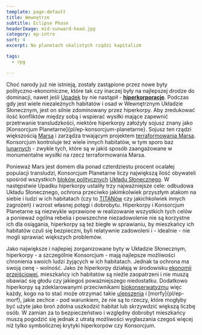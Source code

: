 ```yaml
---
template: page-default
title: Wewnętrze
subtitle: Eclipse Phase
headerImage: mid-sunward-head.jpg
category: ep-intro
sort: 4
excerpt: Na planetach skalistych rządzi kapitalizm

tags:
  - rpg

---
```

Choć narody już nie istnieją, zostały zastąpione przez nowe byty polityczno-ekonomiczne, które tak czy inaczej były na najlepszej drodze do dominacji, nawet jeśli [Upadek](./Intro/Upadek.md) by nie nastąpił - **[hiperkorporacje](../Encyklopedia/Hiperkorpy.md)**. Podczas gdy jest wiele niezależnych habitatów i osad w Wewnętrznym Układzie Słonecznym, jest on silnie zdominowany przez hiperkorpy. Aby zredukować ilość konfliktów między sobą i wspierać wysiłki mające zapewnić przetrwanie transludzkości, niektóre hiperkorpy założyły sojusz znany jako [Konsorcjum Planetarne]{pl/ep-konsorcjum-planetarne}. Sojusz ten rządzi większością [Marsa](#) i zarządza trwającym projektem [terraformowania Marsa](../Encyklopedia/Terraformowanie-Marsa.md). Konsorcjum kontroluje też wiele innych habitatów, w tym sporo baz [lunarnych](Luna.md) - zwykle tych, które są w jakiś sposób zaangażowane w monumentalne wysiłki na rzecz terraformowania Marsa.

Ponieważ Mars jest domem dla ponad czterdziestu procent ocalałej populacji transludzi, Konsorcjum Planetarne liczy największą ilość obywateli spośród wszystkich [bloków politycznych]((../Encyklopedia/Bloki-polityczne.md)) [Układu Słonecznego]((#)). W następstwie Upadku hiperkorpy ustaliły trzy najważniejsze cele: odbudowa Układu Słonecznego, ochrona przeciwko jakimkolwiek przyszłym atakom na siebie i ludzi w ich habitatach (czy to [TITANów](#) czy jakichkolwiek innych zagrożeń) i wzrost własnej potęgi i dobrobytu. Hiperkorpy i Konsorcjum Planetarne są niezwykle wprawione w realizowanie wszystkich tych celów a ponieważ ogólna rebelia i powszechne niezadowolenie nie są korzystne ich dla osiągania, hiperkorpy są też biegłe w sprawianiu, by mieszkańcy ich habitatów czuli się bezpieczni, byli relatywnie zadowoleni i - idealnie - nie mogli sprawiać większych problemów.

Jako największe i najlepiej zorganizowane byty w Układzie Słonecznym, hiperkorpy - a szczególnie Konsorcjum - mają najlepsze możliwości chronienia swoich ludzi żyjących w ich habitatach. Jednak ta ochrona ma swoją cenę - wolność. Jako że hiperkorpy działają w środowisku [ekonomii przejściowej](#), mieszkańcy ich habitatów są nieźle zaopatrzeni i nie muszą obawiać się głodu czy jakiegoś poważniejszego niedostatku. Dodatkowo hiperkorpy są zdeklarowanymi przeciwnikami [biokonserwatyzmu](Biokonserwatysci.md) więc każdy, kogo na to stać może otrzymać takie [ulepszenia](./Encyklopedia/Ulepszenia.md) i [morfy]{pl/ep-morf}, jakie zechce - pod warunkiem, że nie są to rzeczy, które mogłyby być użyte jako broń zdolna uszkodzić habitat lub skrzywdzić większą liczbę osób. W zamian za to bezpieczeństwo i względny dobrobyt mieszkańcy muszą pogodzić się jednak z utratą możliwości wygłaszania czegoś więcej niż tylko symbolicznej krytyki hiperkorpów czy Konsorcjum.
